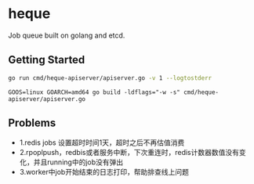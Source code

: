 heque
==========
Job queue built on golang and etcd.

## Getting Started

```sh
go run cmd/heque-apiserver/apiserver.go -v 1 --logtostderr
```

```
GOOS=linux GOARCH=amd64 go build -ldflags="-w -s" cmd/heque-apiserver/apiserver.go
```

## Problems
* 1.redis jobs 设置超时时间1天，超时之后不再估值消费
* 2.rpoplpush，redbis或者服务中断，下次重连时，redis计数器数值没有变化，并且running中的job没有弹出
* 3.worker中job开始结束的日志打印，帮助排查线上问题